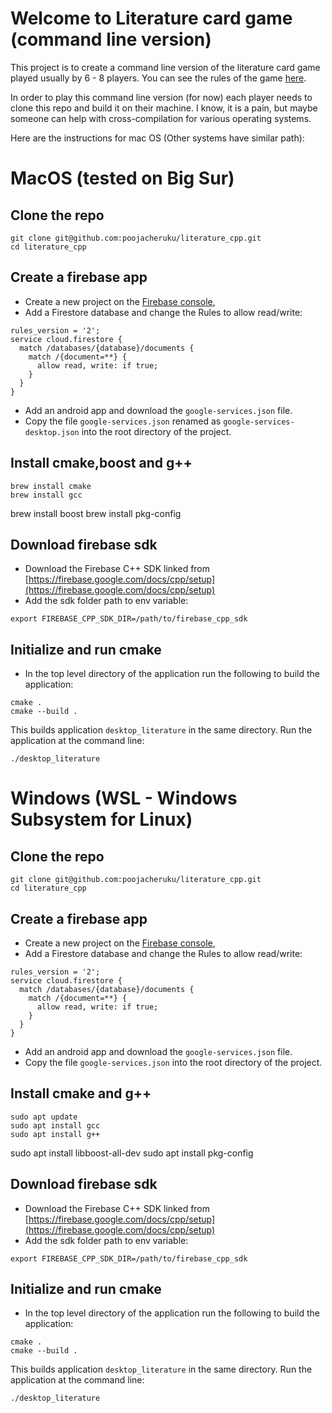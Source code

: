 # Welcome to Literature card game (command line version)

This project is to create a command line version of the literature card game played usually by 6 - 8 players. You can see the rules of the game [here](https://en.wikipedia.org/wiki/Literature_(card_game)).

In order to play this command line version (for now) each player needs to clone this repo and build it on their machine. I know, it is a pain, but maybe someone can help with cross-compilation for various operating systems.

Here are the instructions for mac OS (Other systems have similar path):

# MacOS (tested on Big Sur)

## Clone the repo

> 
	git clone git@github.com:poojacheruku/literature_cpp.git
	cd literature_cpp

## Create a firebase app

- Create a new project on the [Firebase console](https://firebase.google.com/console/),
- Add a Firestore database and change the Rules to allow read/write:

> 
    rules_version = '2';
    service cloud.firestore {
      match /databases/{database}/documents {
        match /{document=**} {
          allow read, write: if true;
        }
      }
    }

- Add an android app and download the `google-services.json` file.
- Copy the file `google-services.json` renamed as `google-services-desktop.json` into the root directory of the project.

## Install cmake,boost and g++

	brew install cmake
	brew install gcc
  brew install boost
  brew install pkg-config

## Download firebase sdk

- Download the Firebase C++ SDK linked from
[https://firebase.google.com/docs/cpp/setup](https://firebase.google.com/docs/cpp/setup)
- Add the sdk folder path to env variable:

> 
	export FIREBASE_CPP_SDK_DIR=/path/to/firebase_cpp_sdk 

## Initialize and run cmake

- In the top level directory of the application run the following to build the application:

>
    cmake .
    cmake --build .

This builds application `desktop_literature` in the same directory. Run the application at the command line:

>
	./desktop_literature

# Windows (WSL - Windows Subsystem for Linux)

## Clone the repo

> 
	git clone git@github.com:poojacheruku/literature_cpp.git
	cd literature_cpp

## Create a firebase app

- Create a new project on the [Firebase console](https://firebase.google.com/console/),
- Add a Firestore database and change the Rules to allow read/write:

> 
    rules_version = '2';
    service cloud.firestore {
      match /databases/{database}/documents {
        match /{document=**} {
          allow read, write: if true;
        }
      }
    }

- Add an android app and download the `google-services.json` file.
- Copy the file `google-services.json` into the root directory of the project.

## Install cmake and g++

	sudo apt update
	sudo apt install gcc
	sudo apt install g++
  sudo apt install libboost-all-dev
  sudo apt install pkg-config

## Download firebase sdk

- Download the Firebase C++ SDK linked from
[https://firebase.google.com/docs/cpp/setup](https://firebase.google.com/docs/cpp/setup)
- Add the sdk folder path to env variable:

> 
	export FIREBASE_CPP_SDK_DIR=/path/to/firebase_cpp_sdk 

## Initialize and run cmake

- In the top level directory of the application run the following to build the application:

>
    cmake .
    cmake --build .

This builds application `desktop_literature` in the same directory. Run the application at the command line:

>
	./desktop_literature
